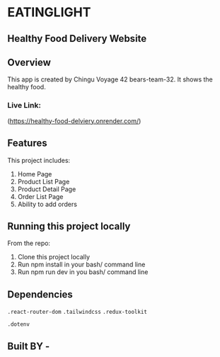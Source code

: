 # EATINGLIGHT
## Healthy Food Delivery Website


## Overview

This app is created by Chingu Voyage 42 bears-team-32. It shows the healthy food.

### Live Link:
(https://healthy-food-delviery.onrender.com/)

## Features
This project includes:

1. Home Page
2. Product List Page
3. Product Detail Page
4. Order List Page
5. Ability to add orders

## Running this project locally
From the repo:

1. Clone this project locally
2. Run npm install in your bash/ command line
3. Run npm run dev in you bash/ command line

## Dependencies
`.react-router-dom`
`.tailwindcss`
`.redux-toolkit`

`.dotenv`
## Built BY -
